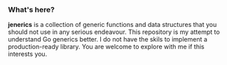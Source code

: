 ### What's here?

**jenerics** is a collection of generic functions and data structures that you should not use in any serious endeavour.
This repository is my attempt to understand Go generics better. I do not have the skils to implement a production-ready library.
You are welcome to explore with me if this interests you.